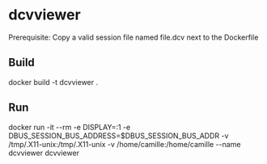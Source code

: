 # dcvviewer

Prerequisite:
Copy a valid session file named file.dcv next to the Dockerfile

## Build
docker build -t dcvviewer .

## Run
docker run -it --rm -e DISPLAY=:1 -e DBUS_SESSION_BUS_ADDRESS=$DBUS_SESSION_BUS_ADDR -v /tmp/.X11-unix:/tmp/.X11-unix -v /home/camille:/home/camille --name dcvviewer dcvviewer
